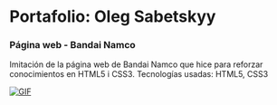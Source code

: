 # Portafolio: Oleg Sabetskyy
### Página web - Bandai Namco
Imitación de la página web de Bandai Namco que hice para reforzar conocimientos en HTML5 i CSS3.
Tecnologías usadas: HTML5, CSS3

[![GIF]([img]https://i.imgur.com/cBC0VEb.gif[/img])](https://youtu.be/TeCdlfU-mBU)
